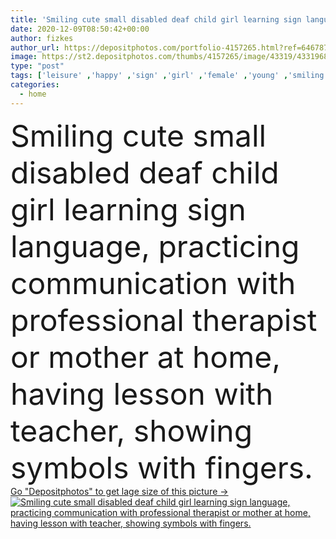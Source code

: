 ```yaml
---
title: 'Smiling cute small disabled deaf child girl learning sign language.'
date: 2020-12-09T08:50:42+00:00
author: fizkes
author_url: https://depositphotos.com/portfolio-4157265.html?ref=64678756
image: https://st2.depositphotos.com/thumbs/4157265/image/43319/433196894/api_thumb_450.jpg?forcejpeg=true
type: "post"
tags: ['leisure' ,'happy' ,'sign' ,'girl' ,'female' ,'young' ,'smiling' ,'cute' ,'child' ,'family' ,'funny' ,'preschool' ,'kid' ,'time' ,'hand' ,'symbol' ,'adorable' ,'home' ,'woman' ,'communication' ,'conversation' ,'professional' ,'speech' ,'together' ,'help' ,'show' ,'using' ,'learn' ,'problem' ,'daughter' ,'enjoy' ,'improve' ,'mother' ,'share' ,'assistance' ,'language' ,'loss' ,'gesture' ,'teach' ,'impairment' ,'Mute' ,'dumb' ,'hearing' ,'practice' ,'therapist' ,'deaf' ,'disability' ,'7s' ,'6s' ]
categories: 
  - home
---
```

<div aling="center">
            <font size="60"> Smiling cute small disabled deaf child girl learning sign language, practicing communication with professional therapist or mother at home, having lesson with teacher, showing symbols with fingers.</font>   
</div>
<div>
    <a href='https://st2.depositphotos.com/thumbs/4157265/image/43319/433196894/api_thumb_450.jpg?forcejpeg=true?ref=64678756' target=_blank > Go "Depositphotos" to get lage size of this picture ->
        <img href='https://st2.depositphotos.com/thumbs/4157265/image/43319/433196894/api_thumb_450.jpg?forcejpeg=true?ref=64678756' src='https://st2.depositphotos.com/4157265/43319/i/950/depositphotos_433196894-stock-photo-smiling-cute-small-disabled-deaf.jpg?forcejpeg=true' alt='Smiling cute small disabled deaf child girl learning sign language, practicing communication with professional therapist or mother at home, having lesson with teacher, showing symbols with fingers.' >
    </a>
</div>
